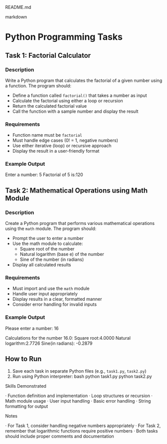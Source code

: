 README.md

markdown
# Python Programming Tasks

## Task 1: Factorial Calculator

### Description
Write a Python program that calculates the factorial of a given number using a function. The program should:

- Define a function called `factorial()` that takes a number as input
- Calculate the factorial using either a loop or recursion
- Return the calculated factorial value
- Call the function with a sample number and display the result

### Requirements
- Function name must be `factorial`
- Must handle edge cases (0! = 1, negative numbers)
- Use either iterative (loop) or recursive approach
- Display the result in a user-friendly format

### Example Output


Enter a number: 5 Factorial of 5 is:120



## Task 2: Mathematical Operations using Math Module

### Description
Create a Python program that performs various mathematical operations using the `math` module. The program should:

- Prompt the user to enter a number
- Use the math module to calculate:
  - Square root of the number
  - Natural logarithm (base e) of the number
  - Sine of the number (in radians)
- Display all calculated results

### Requirements
- Must import and use the `math` module
- Handle user input appropriately
- Display results in a clear, formatted manner
- Consider error handling for invalid inputs

### Example Output


Please enter a number: 16

Calculations for the number 16.0: Square root:4.0000 Natural logarithm:2.7726 Sine(in radians): -0.2879



## How to Run
1. Save each task in separate Python files (e.g., `task1.py`, `task2.py`)
2. Run using Python interpreter:
   bash
   python task1.py
   python task2.py


Skills Demonstrated

· Function definition and implementation
· Loop structures or recursion
· Math module usage
· User input handling
· Basic error handling
· String formatting for output

Notes

· For Task 1, consider handling negative numbers appropriately
· For Task 2, remember that logarithmic functions require positive numbers
· Both tasks should include proper comments and documentation

